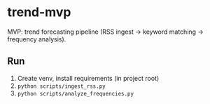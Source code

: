 # trend-mvp

MVP: trend forecasting pipeline (RSS ingest → keyword matching → frequency analysis).

## Run
1. Create venv, install requirements (in project root)
2. `python scripts/ingest_rss.py`
3. `python scripts/analyze_frequencies.py`


